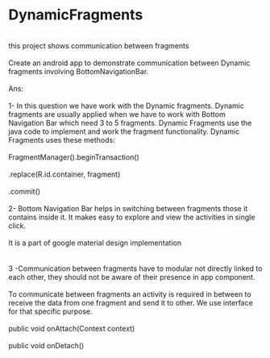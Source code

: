 # DynamicFragments
<br>this project shows communication between fragments</br>
<br>Create an android app to demonstrate communication between Dynamic fragments involving BottomNavigationBar.</br>
<br>Ans:</br>
<br>1- In this question we have work with the Dynamic fragments. Dynamic fragments are usually applied when we have to work with Bottom Navigation Bar which need 3 to 5 fragments. Dynamic Fragments use the java code to implement and work the fragment functionality.
Dynamic Fragments uses these methods:</br>
<br>FragmentManager().beginTransaction()</br>
                               <br>.replace(R.id.container, fragment)<br>
		       <br>.commit()</br>
<br>2- Bottom Navigation Bar helps in switching between fragments those it contains inside it. It makes easy to explore and view the activities in single click.</br>
<br>It is a part of google material design implementation </br></br>
<br>3 -Communication between fragments have to modular not directly linked to each other, they should not be aware of their presence in app component.</br>
<br>To communicate between fragments an activity is required in between to receive the data from one fragment and send it to other.
We use interface for that specific purpose.</br>
<br> public void onAttach(Context context)</br>
 <br>public void onDetach()</br>
